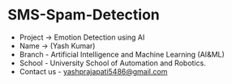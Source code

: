 # SMS-Spam-Detection
- Project -> Emotion Detection using AI
- Name -> (Yash Kumar)
- Branch - Artificial Intelligence and Machine Learning (AI&ML)
- School - University School of Automation and Robotics.
- Contact us - yashprajapati5486@gmail.com

